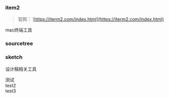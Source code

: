 ### item2
> 官网：
> [https://iterm2.com/index.html](https://iterm2.com/index.html)

mac终端工具
### sourcetree

### sketch
设计稿相关工具

测试<br /> test2<br />test3
